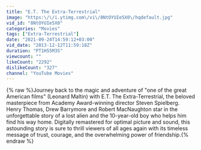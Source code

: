 ```yaml
---
title: "E.T. The Extra-Terrestrial"
image: "https:\/\/i.ytimg.com\/vi\/8NtOYUIe5X0\/hqdefault.jpg"
vid_id: "8NtOYUIe5X0"
categories: "Movies"
tags: ["Extra-Terrestrial"]
date: "2021-09-24T14:59:12+03:00"
vid_date: "2013-12-12T11:59:18Z"
duration: "PT1H55M3S"
viewcount: ""
likeCount: "2292"
dislikeCount: "327"
channel: "YouTube Movies"
---
```

{% raw %}Journey back to the magic and adventure of &quot;one of the great American films&quot; (Leonard Maltin) with E.T. The Extra-Terrestrial, the beloved masterpiece from Academy Award-winning director Steven Spielberg. Henry Thomas, Drew Barrymore and Robert MacNaughton star in the unforgettable story of a lost alien and the 10-year-old boy who helps him find his way home. Digitally remastered for optimal picture and sound, this astounding story is sure to thrill viewers of all ages again with its timeless message of trust, courage, and the overwhelming power of friendship.{% endraw %}
